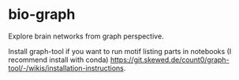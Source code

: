 # bio-graph

Explore brain networks from graph perspective. 

Install graph-tool if you want to run motif listing parts in notebooks (I recommend install with conda) https://git.skewed.de/count0/graph-tool/-/wikis/installation-instructions.  
